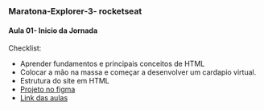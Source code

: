 ### Maratona-Explorer-3- rocketseat

#### Aula 01- Inicio da Jornada
Checklist:
- Aprender fundamentos e principais conceitos de HTML
- Colocar a mão na massa e começar a desenvolver um cardapio virtual.
- Estrutura do site em HTML
- [Projeto no figma](https://www.figma.com/community/file/1138209866997102496)
- [Link das aulas](https://evento.rocketseat.com.br/maratona/explorer/aula-1)

